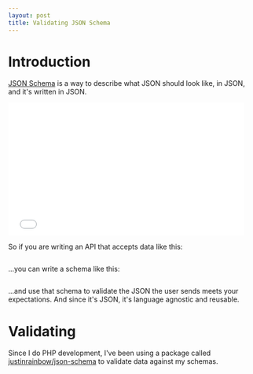 ```yaml
---
layout: post
title: Validating JSON Schema
---
```


# Introduction

[JSON Schema](http://json-schema.org/) is a way to describe what JSON should look like, in JSON, and it's written in JSON.

<iframe src="//giphy.com/embed/mNdOc0Aziv88E?html5=true" width="480" height="270" frameBorder="0" class="giphy-embed" allowFullScreen></iframe>

So if you are writing an API that accepts data like this:

```json

```

...you can write a schema like this:

```json

```

...and use that schema to validate the JSON the user sends meets your expectations.  And since it's JSON, it's language agnostic and reusable.

# Validating

Since I do PHP development, I've been using a package called [justinrainbow/json-schema](https://github.com/justinrainbow/json-schema) to validate data against my schemas.
